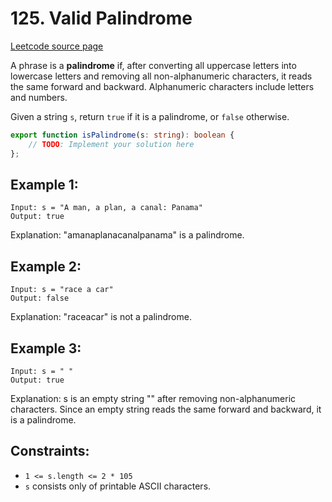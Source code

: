 # 125. Valid Palindrome

[Leetcode source page](https://leetcode.com/problems/valid-palindrome/description/)

A phrase is a **palindrome** if, after converting all uppercase letters into lowercase letters and removing all non-alphanumeric characters, it reads the same forward and backward. Alphanumeric characters include letters and numbers.

Given a string `s`, return `true` if it is a palindrome, or `false` otherwise.

```typescript
export function isPalindrome(s: string): boolean {
    // TODO: Implement your solution here
};
```

## Example 1:

```
Input: s = "A man, a plan, a canal: Panama"
Output: true
```

Explanation: "amanaplanacanalpanama" is a palindrome.

## Example 2:

```
Input: s = "race a car"
Output: false
```

Explanation: "raceacar" is not a palindrome.

## Example 3:

```
Input: s = " "
Output: true
```

Explanation: s is an empty string "" after removing non-alphanumeric characters.
Since an empty string reads the same forward and backward, it is a palindrome.


## Constraints:

- `1 <= s.length <= 2 * 105`
- `s` consists only of printable ASCII characters.